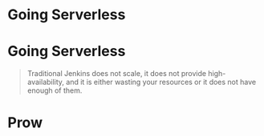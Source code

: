 <!-- .slide: data-background="linear-gradient(to bottom right, rgba(25,151,181,0.9), rgba(87,185,72,0.9))) center / cover" -->
<!-- .slide: class="center" -->
<div class="eyebrow"></div>

# Going Serverless


<!-- .slide: data-background="linear-gradient(to bottom right, rgba(25,151,181,0.9), rgba(87,185,72,0.9)), url(../img/products/jenkins.png) center / cover" -->
<!-- .slide: class="light" -->
<div class="eyebrow"></div>

# Going Serverless

> Traditional Jenkins does not scale, it does not provide high-availability, and it is either wasting your resources or it does not have enough of them.


<!-- .slide: data-background="img/serverless-static.png" data-background-size="contain" -->


<!-- .slide: data-background="img/serverless-static-agents.png" data-background-size="contain" -->


<!-- .slide: data-background="img/serverless-teams.png" data-background-size="contain" -->


<!-- .slide: data-background="img/serverless-teams-recovery.png" data-background-size="contain" -->


# Prow


<!-- .slide: data-background="../img/products/tekton.png" data-background-size="contain" data-background-color="black" -->


<!-- .slide: data-background="../img/products/jenkins-x.png" data-background-size="contain" data-background-color="black" -->


<!-- .slide: data-background="img/serverless.png" data-background-size="contain" -->
